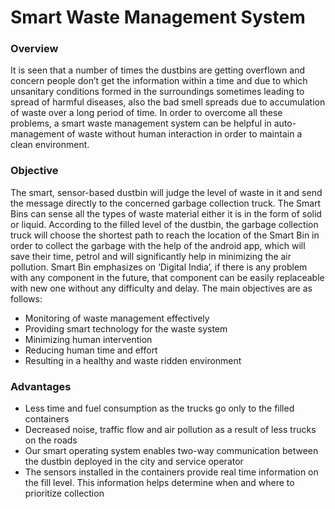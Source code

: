# Smart Waste Management System

###  Overview
It is seen that a number of times the dustbins are getting overflown and concern people don’t get the information within a time and due to which unsanitary conditions formed in the surroundings sometimes leading to spread of harmful diseases, also the bad smell spreads due to accumulation of waste over a long period of time. In order to overcome all these problems, a smart waste management system can be helpful in auto-management of waste without human interaction in order to maintain a clean environment.

### Objective
The smart, sensor-based dustbin will judge the level of waste in it and send the message directly to the concerned garbage collection truck. The Smart Bins can sense all the types of waste material either it is in the form of solid or liquid. According to the filled level of the dustbin, the garbage collection truck will choose the shortest path to reach the location of the Smart Bin in order to collect the garbage with the help of the android app, which will save their time, petrol and will significantly help in minimizing the air pollution. Smart Bin emphasizes on ‘Digital India’, if there is any problem with any component in the future, that component can be easily replaceable with new one without any difficulty and delay. 
The main objectives are as follows: 
 - Monitoring of waste management effectively
 - Providing smart technology for the waste system
 - Minimizing human intervention
 - Reducing human time and effort
 - Resulting in a healthy and waste ridden environment

### Advantages
 - Less time and fuel consumption as the trucks go only to the filled containers
 - Decreased noise, traffic flow and air pollution as a result of less trucks on the roads
 - Our smart operating system enables two-way communication between the dustbin deployed in the city and service operator
 -  The sensors installed in the containers provide real time information on the fill level. This information helps determine when and where to prioritize collection
